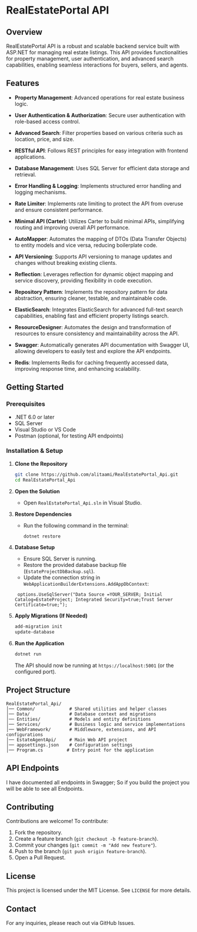 # RealEstatePortal API

## Overview
RealEstatePortal API is a robust and scalable backend service built with ASP.NET for managing real estate listings. This API provides functionalities for property management, user authentication, and advanced search capabilities, enabling seamless interactions for buyers, sellers, and agents.

## Features
- **Property Management**: Advanced operations for real estate business logic.
- **User Authentication & Authorization**: Secure user authentication with role-based access control.
- **Advanced Search**: Filter properties based on various criteria such as location, price, and size.
- **RESTful API**: Follows REST principles for easy integration with frontend applications.
- **Database Management**: Uses SQL Server for efficient data storage and retrieval.
- **Error Handling & Logging**: Implements structured error handling and logging mechanisms.

- **Rate Limiter**: Implements rate limiting to protect the API from overuse and ensure consistent performance.
- **Minimal API (Carter)**: Utilizes Carter to build minimal APIs, simplifying routing and improving overall API performance.
- **AutoMapper**: Automates the mapping of DTOs (Data Transfer Objects) to entity models and vice versa, reducing boilerplate code.
- **API Versioning**: Supports API versioning to manage updates and changes without breaking existing clients.
- **Reflection**: Leverages reflection for dynamic object mapping and service discovery, providing flexibility in code execution.
- **Repository Pattern**: Implements the repository pattern for data abstraction, ensuring cleaner, testable, and maintainable code.
- **ElasticSearch**: Integrates ElasticSearch for advanced full-text search capabilities, enabling fast and efficient property listings search.
- **ResourceDesigner**: Automates the design and transformation of resources to ensure consistency and maintainability across the API.
- **Swagger**: Automatically generates API documentation with Swagger UI, allowing developers to easily test and explore the API endpoints.
- **Redis**: Implements Redis for caching frequently accessed data, improving response time, and enhancing scalability.


## Getting Started

### Prerequisites
- .NET 6.0 or later
- SQL Server
- Visual Studio or VS Code
- Postman (optional, for testing API endpoints)

### Installation & Setup

1. **Clone the Repository**
   ```bash
   git clone https://github.com/alitaami/RealEstatePortal_Api.git
   cd RealEstatePortal_Api
   ```

2. **Open the Solution**
   - Open `RealEstatePortal_Api.sln` in Visual Studio.

3. **Restore Dependencies**
   - Run the following command in the terminal:
     ```bash
     dotnet restore
     ```

4. **Database Setup**
   - Ensure SQL Server is running.
   - Restore the provided database backup file (`EstateProjectDbBackup.sql`).
   - Update the connection string in `WebApplicationBuilderExtensions.AddAppDbContext`:
   ```
    options.UseSqlServer("Data Source =YOUR_SERVER; Initial Catalog=EstateProject; Integrated Security=true;Trust Server Certificate=true;");
   ```

6. **Apply Migrations (If Needed)**
   ```bash
   add-migration init
   update-database
   ```

7. **Run the Application**
   ```bash
   dotnet run
   ```
   The API should now be running at `https://localhost:5001` (or the configured port).

## Project Structure
```
RealEstatePortal_Api/
│── Common/             # Shared utilities and helper classes
│── Data/               # Database context and migrations
│── Entities/           # Models and entity definitions
│── Services/           # Business logic and service implementations
│── WebFramework/       # Middleware, extensions, and API configurations
│── EstateAgentApi/     # Main Web API project
│── appsettings.json    # Configuration settings
│── Program.cs         # Entry point for the application
```

## API Endpoints
I have documented all endpoints in Swagger; 
So if you build the project you will be able to see all Endpoints.
 
## Contributing
Contributions are welcome! To contribute:
1. Fork the repository.
2. Create a feature branch (`git checkout -b feature-branch`).
3. Commit your changes (`git commit -m "Add new feature"`).
4. Push to the branch (`git push origin feature-branch`).
5. Open a Pull Request.

## License
This project is licensed under the MIT License. See `LICENSE` for more details.

## Contact
For any inquiries, please reach out via GitHub Issues.

